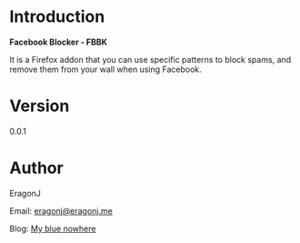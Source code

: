 Introduction
============

**Facebook Blocker - FBBK** 

It is a Firefox addon that you can use specific patterns to block spams, and remove them from your wall when using Facebook.

Version
=======

0.0.1

Author
======

EragonJ

Email: eragonj@eragonj.me

Blog: [My blue nowhere](http://eragonj.me)

